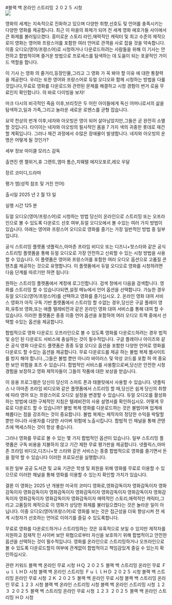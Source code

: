 #블랙 백 온라인 스트리밍 ２０２５ 시청  
[![](https://i.imgur.com/qSNzIqt.png)](https://movie.rssnews.media/oaxjYEK.php)  
  
영화의 세계는 지속적으로 진화하고 있으며 다양한 취향,선호도 및 언어를 충족시키는 다양한 영화를 제공합니다. 최근 이 마을의 화제가 되어 전 세계 영화 애호가들 사이에서 큰 화제를 불러일으켰다. 흥미로운 스토리 라인,매력적인 캐릭터 및 최고 수준의 제작으로이 영화는 영어와 프랑스어를 포함한 여러 언어로 관객을 사로 잡을 것을 약속합니다. 이중 오디오(영어/프랑스어)로 시청하거나 다운로드하려는 사람들을 위해 이 기사는 안전하고 합법적이며 즐거운 방법으로 프로세스를 탐색하는 데 도움이 되는 포괄적인 가이드 역할을 합니다.

이 기사 는 영화 의 줄거리,등장인물,그리고 그 영화 가 꼭 봐야 할 이유 에 대한 통찰력 을 제공한다. 우리는 또한 영어와 프랑스어로 듀얼 오디오와 함께 시청하는 방법을 다룰 것입니다,무료로 영화를 다운로드와 관련된 문제를 해결하고 시청 경험이 번거 로움 무료인지 확인합니다. 의 바로 다이빙을 보자!

마크 다시의 비극적인 죽음 이후,브리짓은 두 어린 아이들에게 독신 어머니로서의 삶을 탐색하고,일과 가족,그리고 놀라운 새로운 로맨스를 균형 잡습니다.

요약
천상의 번개 이후,네자와 아오빙은 영이 되어 살아남았지만,그들은 곧 완전히 소멸할 것입니다. 타이이는 네자와 아오빙의 필사적인 몸을 7 가지 색의 귀중한 롯데로 재건할 계획입니다. 그러나 재건 과정에서 수많은 장애물이 발생합니다. 네자와 아오빙의 운명은 어떻게 될 것인가?

세부 정보
마이클 모리스 감독

출연진 렌 젤위거,휴 그랜트,엠마 톰슨,치웨텔 에지오포르,레오 우달

장르 코미디,드라마

평가 엠(성적 참조 및 거친 언어)

출시일 2025 년 2 월 13 일

실행 시간 125 분

듀얼 오디오(영어/프랑스어)로 시청하는 방법
당신이 온라인으로 스트리밍 또는 오프라인으로 볼 수 있도록 다운로드 선호 여부,듀얼 오디오에서 볼 수있는 여러 가지 방법이 있습니다. 아래는 영어와 프랑스어 오디오로 영화를 즐기는 가장 일반적인 방법 중 일부입니다.

공식 스트리밍 플랫폼 넷플릭스,아마존 프라임 비디오 또는 디즈니+핫스타와 같은 공식 스트리밍 플랫폼을 통해 듀얼 오디오로 가장 안전하고 신뢰할 수 있는 시청 방법을 사용할 수 있습니다. 이 플랫폼은 영어와 프랑스어를 포함한 여러 오디오 옵션으로 고품질 콘텐츠를 제공하는 것으로 유명합니다.
이 플랫폼에서 듀얼 오디오로 영화를 시청하려면 다음 단계를 따르기만 하면 됩니다:

원하는 스트리밍 플랫폼에서 계정에 로그인합니다. 검색 창에서 다음을 검색합니다. 영화를 스트리밍 할 수 있습니다되면,설정 메뉴에서 언어 옵션을 선택합니다. 가능한 경우 듀얼 오디오(영어/프랑스어)를 선택하고 영화를 즐기십시오. 2. 온라인 영화 대여 서비스 영화가 아직 구독 기반 플랫폼에서 스트리밍 할 수없는 경우,당신은 구글 플레이 영화,유튜브 영화,또는 애플 텔레비전과 같은 온라인 영화 대여 서비스를 통해 대여 할 수 있습니다. 이러한 플랫폼은 종종 이중 언어 옵션을 포함하여 여러 오디오 트랙 중에서 선택할 수있는 옵션을 제공합니다.

합법적으로 영화 다운로드 오프라인으로 볼 수 있도록 영화를 다운로드하려는 경우 법적 및 승인 된 다운로드 서비스에 충실하는 것이 필수적입니다. 구글 플레이나 아이즈와 같은 공식 영화 다운로드 플랫폼은 종종 듀얼 오디오 옵션을 포함한 다양한 언어로 영화를 다운로드 할 수있는 옵션을 제공합니다.
무료 다운로드를 제공 하는 불법 복제 웹사이트를 방지 해야 합니다.,그들은 불법 뿐만 아니라 바이러스 및 악성 코드를 포함 하 여 중요 한 보안 위험을 포즈 수 있습니다. 합법적인 서비스를 사용함으로써,당신은 안전한 시청 경험을 보장하고 영화 제작자들이 그들의 작품에 대한 보상을 받습니다.

이 응용 프로그램은 당신이 당신의 스마트 폰과 태블릿에서 사용할 수 있습니다. 넷플릭스 나 아마존 프라임 비디오와 같은 플랫폼에서 스트리밍 할 때,당신은 쉽게 당신의 취향에 따라 영어 또는 프랑스어로 오디오 설정을 변경할 수 있습니다. 듀얼 오디오를 활성화하는 방법에 대한 구체적인 지침은 텔레비전의 사용 설명서를 확인하십시오.
어떻게 무료로 다운로드 할 수 있습니까?
불법 복제 영화를 다운로드하는 것은 불법이며 업계에 해롭다는 점을 강조하는 것이 중요합니다. 불법 복제는 제작자의 정당한 수익을 박탈할 뿐만 아니라 사용자를 다양한 사이버 위험에 노출시킵니다. 합법적 인 채널을 통해 콘텐츠에 액세스하는 것이 항상 좋습니다.

그러나 영화를 무료로 볼 수 있는 몇 가지 합법적인 옵션이 있습니다. 일부 스트리밍 플랫폼은 구독 비용을 지불하지 않고 기간 제한 무료 평가판을 제공합니다. 넷플릭스,아마존 프라임 비디오,디즈니+핫 스타와 같은 서비스는 종종 합법적으로 영화를 즐기면서 돈을 절약 할 수 있습니다 이러한 프로모션을 실행합니다.

또한 일부 공공 도서관 및 교육 기관은 학생 및 회원을 위해 영화를 무료로 이용할 수 있으므로 이러한 채널을 통해 영화를 이용할 수 있는지 확인할 가치가 있습니다.

결론
이 영화는 2025 년 개봉한 미국의 코미디 영화로,영화감독이자 영화감독이자 영화감독이자 영화감독이자 영화감독이자 영화감독이자 영화감독이자 영화감독이자 영화감독이자 영화감독이자 영화감독이자 영화감독이자 매력적인 스토리,매력적인 캐릭터,그리고 고품질의 제작으로 이 영화가 상당한 화제를 불러일으켰다는 것은 놀라운 일이 아닙니다. 이중 오디오(영어/프랑스어)로 영화를 보는 것은 접근성을 더욱 향상시켜 전 세계 시청자가 선호하는 언어로 이야기를 즐길 수 있도록합니다.

무료로 영화를 다운로드하거나 스트리밍하는 것은 유혹적으로 보일 수 있지만 제작자를 지원하고 잠재적 인 사이버 보안 위협으로부터 자신을 보호하기 위해 합법적이고 안전한 옵션을 선택하는 것이 필수적입니다. 영화를 온라인으로 스트리밍하거나 오프라인으로 볼 수 있도록 다운로드할지 여부에 관계없이 합법적이고 책임감있게 즐길 수 있는지 확인하십시오.

관련 키워드
블랙 백 온라인 무료 시청 ＨＱ ２０２５
블랙 백 스트리밍 온라인 무료 ＦｕｌｌＨＤ 시청
블랙 백 온라인 스트리밍 ＦｕｌｌＨＤ ２０２５ 시청
블랙 백 스트리밍 온라인 무료 시청 ２Ｋ ２０２５
블랙 백 온라인 무료 시청
블랙 백 스트리밍 온라인 무료 １２３ 시청
블랙 백 온라인 스트리밍 시청
블랙 백 온라인 스트리밍 시청 １２３ ２０２５
블랙 백 스트리밍 온라인 무료 시청 １２３ ２０２５
블랙 백 온라인 스트리밍 ＨＤ 시청
